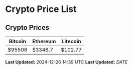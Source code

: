# Crypto Price List

## Crypto Prices
| Bitcoin | Ethereum | Litecoin |
| ------- | -------- | -------- |
| $95506 | $3346.7 | $102.77 |
**Last Updated:** 2024-12-26 14:39 UTC
**Last Updated:** $DATE$

